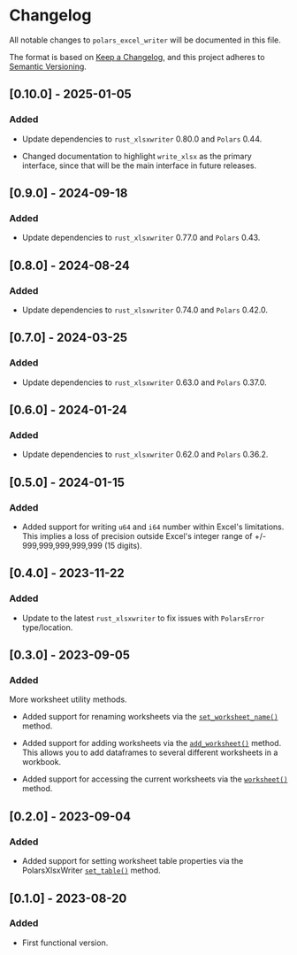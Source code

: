 # Changelog

All notable changes to `polars_excel_writer` will be documented in this file.

The format is based on [Keep a Changelog](https://keepachangelog.com/en/1.0.0/),
and this project adheres to [Semantic Versioning](https://semver.org/spec/v2.0.0.html).

## [0.10.0] - 2025-01-05

### Added

- Update dependencies to `rust_xlsxwriter` 0.80.0 and `Polars` 0.44.

- Changed documentation to highlight `write_xlsx` as the primary interface,
  since that will be the main interface in future releases.


## [0.9.0] - 2024-09-18

### Added

- Update dependencies to `rust_xlsxwriter` 0.77.0 and `Polars` 0.43.


## [0.8.0] - 2024-08-24

### Added

- Update dependencies to `rust_xlsxwriter` 0.74.0 and `Polars` 0.42.0.


## [0.7.0] - 2024-03-25

### Added

- Update dependencies to `rust_xlsxwriter` 0.63.0 and `Polars` 0.37.0.


## [0.6.0] - 2024-01-24

### Added

- Update dependencies to `rust_xlsxwriter` 0.62.0 and `Polars` 0.36.2.


## [0.5.0] - 2024-01-15

### Added

- Added support for writing `u64` and `i64` number within Excel's limitations.
  This implies a loss of precision outside Excel's integer range of +/-
  999,999,999,999,999 (15 digits).


## [0.4.0] - 2023-11-22

### Added

- Update to the latest `rust_xlsxwriter` to fix issues with `PolarsError` type/location.


## [0.3.0] - 2023-09-05

### Added

More worksheet utility methods.

- Added support for renaming worksheets via the [`set_worksheet_name()`] method.

- Added support for adding worksheets via the [`add_worksheet()`] method. This
  allows you to add dataframes to several different worksheets in a workbook.

- Added support for accessing the current worksheets via the [`worksheet()`] method.

[`set_worksheet_name()`]: https://docs.rs/polars_excel_writer/latest/polars_excel_writer/xlsx_writer/struct.PolarsXlsxWriter.html#method.set_worksheet_name

[`add_worksheet()`]: https://docs.rs/polars_excel_writer/latest/polars_excel_writer/xlsx_writer/struct.PolarsXlsxWriter.html#method.add_worksheet

[`worksheet()`]: https://docs.rs/polars_excel_writer/latest/polars_excel_writer/xlsx_writer/struct.PolarsXlsxWriter.html#method.worksheet


## [0.2.0] - 2023-09-04

### Added

- Added support for setting worksheet table properties via the PolarsXlsxWriter
  [`set_table()`] method.

[`set_table()`]: https://docs.rs/polars_excel_writer/latest/polars_excel_writer/xlsx_writer/struct.PolarsXlsxWriter.html#method.set_table

## [0.1.0] - 2023-08-20

### Added

- First functional version.

